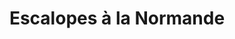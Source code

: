 ---
layout: recette-v2
categories: [recettes]
hidden: true
lang: fr
sitemap: true
title: Escalopes à la Normande
type: sel
utensils:
  - couteau
  - poele
recettes:
  Classique:
    yield: 2
    yieldType: personnes
    ingredients: 
      - nom: escalopes
        qte: 400
        unite: gr
        variable: true
      - nom: champignons
        qte: 200
        unite: gr
      - nom: oignon
        qte: 1
      - nom: ail
        qte: 4
        unite: gousses
      - nom: vin blanc sec
        qte: 150
        unite: mL
      - nom: moutarde
        qte: 1
        unite: cuillère à café
      - nom: crème fraîche
        qte: 125
        unite: gr
    etapes:
      - label: Préparation
        details:
          - Détailler les escalopes en large lamelles
          - Émincer les champignons, l'oignon et l'ail
          - Faire dorer les morceaux de viande. Réserver
          - Faire revenir les oignons dans la même poêle
          - Déglacer avec le vin
          - Ajouter les champignons quand le vin est quasiment évaporé
          - Ajouter la moutarde, la crème fraîche et la viande
          - Saler et poivrer
          - Laisser mijoter à semi-couvert à feu doux une quinzaine de minutes
notes:
  - Plus la crème est grasse meilleur le plat sera
---